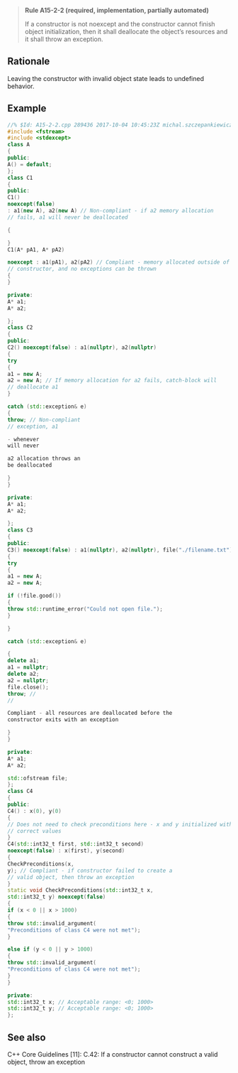 > **Rule A15-2-2 (required, implementation, partially automated)**
>
> If a constructor is not noexcept and the constructor cannot finish
> object initialization, then it shall deallocate the object’s resources and it
> shall throw an exception.

## Rationale

Leaving the constructor with invalid object state leads to undefined behavior.

## Example

```cpp
//% $Id: A15-2-2.cpp 289436 2017-10-04 10:45:23Z michal.szczepankiewicz $
#include <fstream>
#include <stdexcept>
class A
{
public:
A() = default;
};
class C1
{
public:
C1()
noexcept(false)
: a1(new A), a2(new A) // Non-compliant - if a2 memory allocation
// fails, a1 will never be deallocated

{

}
C1(A* pA1, A* pA2)

noexcept : a1(pA1), a2(pA2) // Compliant - memory allocated outside of C1
// constructor, and no exceptions can be thrown
{
}

private:
A* a1;
A* a2;

};
class C2
{
public:
C2() noexcept(false) : a1(nullptr), a2(nullptr)
{
try
{
a1 = new A;
a2 = new A; // If memory allocation for a2 fails, catch-block will
// deallocate a1
}

catch (std::exception& e)
{
throw; // Non-compliant
// exception, a1

- whenever
will never

a2 allocation throws an
be deallocated

}
}

private:
A* a1;
A* a2;

};
class C3
{
public:
C3() noexcept(false) : a1(nullptr), a2(nullptr), file("./filename.txt")
{
try
{
a1 = new A;
a2 = new A;

if (!file.good())
{
throw std::runtime_error("Could not open file.");
}

}

catch (std::exception& e)

{
delete a1;
a1 = nullptr;
delete a2;
a2 = nullptr;
file.close();
throw; //
//

Compliant - all resources are deallocated before the
constructor exits with an exception

}
}

private:
A* a1;
A* a2;

std::ofstream file;
};
class C4
{
public:
C4() : x(0), y(0)
{
// Does not need to check preconditions here - x and y initialized with
// correct values
}
C4(std::int32_t first, std::int32_t second)
noexcept(false) : x(first), y(second)
{
CheckPreconditions(x,
y); // Compliant - if constructor failed to create a
// valid object, then throw an exception
}
static void CheckPreconditions(std::int32_t x,
std::int32_t y) noexcept(false)
{
if (x < 0 || x > 1000)
{
throw std::invalid_argument(
"Preconditions of class C4 were not met");
}

else if (y < 0 || y > 1000)
{
throw std::invalid_argument(
"Preconditions of class C4 were not met");
}
}

private:
std::int32_t x; // Acceptable range: <0; 1000>
std::int32_t y; // Acceptable range: <0; 1000>
};

```

## See also

C++ Core Guidelines [11]: C.42: If a constructor cannot construct a valid object,
throw an exception
